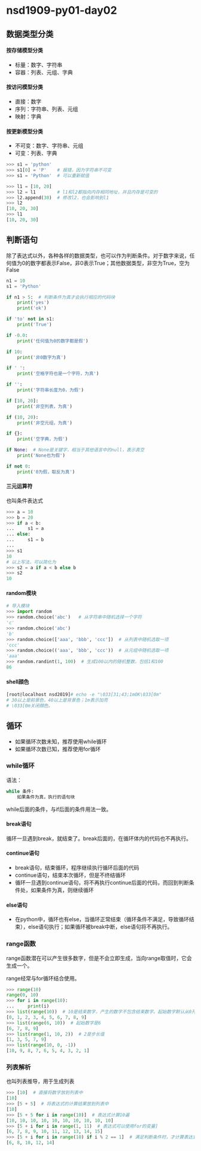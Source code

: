 # nsd1909-py01-day02

## 数据类型分类

#### 按存储模型分类

- 标量：数字、字符串
- 容器：列表、元组、字典

#### 按访问模型分类

- 直接：数字
- 序列：字符串、列表、元组
- 映射：字典

#### 按更新模型分类

- 不可变：数字、字符串、元组
- 可变：列表、字典

```python
>>> s1 = 'python'
>>> s1[0] = 'P'    # 报错，因为字符串不可变
>>> s1 = 'Python'  # 可以重新赋值

>>> l1 = [10, 20]
>>> l2 = l1        # l1和l2都指向内存相同地址，并且内存是可变的
>>> l2.append(30)  # 修改l2，也会影响到l1
>>> l2
[10, 20, 30]
>>> l1
[10, 20, 30]
```

## 判断语句

除了表达式以外，各种各样的数据类型，也可以作为判断条件。对于数字来说，任何值为0的数字都表示False，非0表示True；其他数据类型，非空为True，空为False

```python
n1 = 10
s1 = 'Python'

if n1 > 5:  # 判断条件为真才会执行相应的代码块
    print('yes')
    print('ok')

if 'to' not in s1:
    print('True')

if -0.0:
    print('任何值为0的数字都是假')

if 10:
    print('非0数字为真')

if ' ':
    print('空格字符也是一个字符，为真')

if '':
    print('字符串长度为0，为假')

if [10, 20]:
    print('非空列表，为真')

if (10, 20):
    print('非空元组，为真')

if {}:
    print('空字典，为假')

if None:  # None是关键字，相当于其他语言中的null，表示真空
    print('None也为假')

if not 0:
    print('0为假，取反为真')

```

#### 三元运算符

也叫条件表达式

```python
>>> a = 10
>>> b = 20
>>> if a < b:
...     s1 = a
... else:
...     s1 = b
... 
>>> s1
10
# 以上写法，可以简化为
>>> s2 = a if a < b else b
>>> s2
10
```

#### random模块

```python
# 导入模块
>>> import random
>>> random.choice('abc')   # 从字符串中随机选择一个字符
'c'
>>> random.choice('abc')
'b'
>>> random.choice(['aaa', 'bbb', 'ccc'])  # 从列表中随机选取一项
'ccc'
>>> random.choice(('aaa', 'bbb', 'ccc'))  # 从元组中随机选取一项
'aaa'
>>> random.randint(1, 100)  # 生成100以内的随机整数，包括1和100
86

```

#### shell顔色

```python
[root@localhost nsd2019]# echo -e "\033[31;43;1mOK\033[0m"
# 30以上是前景色，40以上是背景色；1m表示加亮
# \033[0m关闭顔色。
```

## 循环

- 如果循环次数未知，推荐使用while循环
- 如果循环次数已知，推荐使用for循环

### while循环

语法：

```python
while 条件:
    如果条件为真，执行的语句块
```

while后面的条件，与if后面的条件用法一致。

#### break语句

循环一旦遇到break，就结束了。break后面的，在循环体内的代码也不再执行。

#### continue语句

- break语句，结束循环，程序继续执行循环后面的代码
- continue语句，结束本次循环，但是不终结循环
- 循环一旦遇到continue语句，将不再执行continue后面的代码，而回到判断条件处，如果条件为真，则继续循环

#### else语句

- 在python中，循环也有else，当循环正常结束（循环条件不满足，导致循环结束），else语句执行；如果循环被break中断，else语句将不再执行。

### range函数

range函数潜在可以产生很多数字，但是不会立即生成，当向range取值时，它会生成一个。

range经常与for循环结合使用。

```python
>>> range(10)
range(0, 10)
>>> for i in range(10):
...     print(i)
>>> list(range(10))  # 10是结束数字，产生的数字不包含结束数字。起始数字默认从0开始
[0, 1, 2, 3, 4, 5, 6, 7, 8, 9]
>>> list(range(6, 10))  # 起始数字是6
[6, 7, 8, 9]
>>> list(range(1, 10, 2))  # 2是步长值
[1, 3, 5, 7, 9]
>>> list(range(10, 0, -1))
[10, 9, 8, 7, 6, 5, 4, 3, 2, 1]

```

### 列表解析

也叫列表推导，用于生成列表

```python
>>> [10]  # 直接将数字放到列表中
[10]
>>> [5 + 5]  # 将表达式的计算结果放到列表中
[10]
>>> [5 + 5 for i in range(10)]  # 表达式计算10遍
[10, 10, 10, 10, 10, 10, 10, 10, 10, 10]
>>> [5 + i for i in range(1, 11)  # 表达式可以使用for的变量]
[6, 7, 8, 9, 10, 11, 12, 13, 14, 15]
>>> [5 + i for i in range(10) if i % 2 == 1]  # 满足判断条件时，才计算表达式
[6, 8, 10, 12, 14]

```








